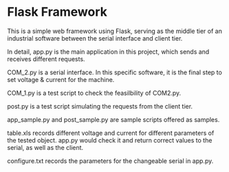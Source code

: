 # Flask Framework
This is a simple web framework using Flask, serving as the middle tier of an industrial software between the serial interface and client tier.

In detail,
app.py is the main application in this project, which sends and receives different requests.

COM_2.py is a serial interface. In this specific software, it is the final step to set voltage & current for the machine.

COM_1.py is a test script to check the feasilbility of COM2.py.

post.py is a test script simulating the requests from the client tier.

app_sample.py and post_sample.py are sample scripts offered as samples.

table.xls records different voltage and current for different parameters of the tested object. app.py would check it and return correct values to the serial, as well as the client.

configure.txt records the parameters for the changeable serial in app.py.
